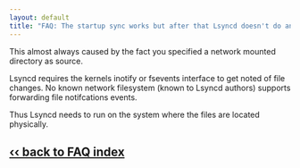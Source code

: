 ```yaml
---
layout: default
title: "FAQ: The startup sync works but after that Lsyncd doesn't do anything!"
---
```

This almost always caused by the fact you specified a network mounted directory as source.

Lsyncd requires the kernels inotify or fsevents interface to get noted of file changes. No known network filesystem (known to Lsyncd authors) supports forwarding file notifcations events.

Thus Lsyncd needs to run on the system where the files are located physically.

## [‹‹ back to FAQ index](../)
